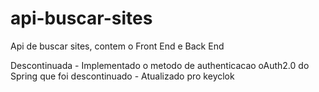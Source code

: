 # api-buscar-sites
Api de buscar sites, contem o Front End e Back End


Descontinuada - Implementado o metodo de authenticacao oAuth2.0 do Spring que foi descontinuado - Atualizado pro keyclok
